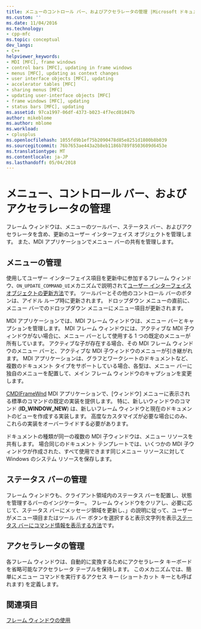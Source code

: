 ```yaml
---
title: メニューのコントロール バー、およびアクセラレータの管理 |Microsoft ドキュメント
ms.custom: ''
ms.date: 11/04/2016
ms.technology:
- cpp-mfc
ms.topic: conceptual
dev_langs:
- C++
helpviewer_keywords:
- MDI [MFC], frame windows
- control bars [MFC], updating in frame windows
- menus [MFC], updating as context changes
- user interface objects [MFC], updating
- accelerator tables [MFC]
- sharing menus [MFC]
- updating user-interface objects [MFC]
- frame windows [MFC], updating
- status bars [MFC], updating
ms.assetid: 97ca1997-06df-4373-b023-4f7ecd81047b
author: mikeblome
ms.author: mblome
ms.workload:
- cplusplus
ms.openlocfilehash: 1055fd9b1ef75b2090478d85e8251d1800b8b039
ms.sourcegitcommit: 76b7653ae443a2b8eb1186b789f8503609d6453e
ms.translationtype: MT
ms.contentlocale: ja-JP
ms.lasthandoff: 05/04/2018
---
```

# <a name="managing-menus-control-bars-and-accelerators"></a>メニュー、コントロール バー、およびアクセラレータの管理
フレーム ウィンドウは、メニューのツールバー、ステータス バー、およびアクセラレータを含め、更新のユーザー インターフェイス オブジェクトを管理します。 また、MDI アプリケーションでメニュー バーの共有を管理します。  
  
## <a name="managing-menus"></a>メニューの管理  
 使用してユーザー インターフェイス項目を更新中に参加するフレーム ウィンドウ、`ON_UPDATE_COMMAND_UI`メカニズムで説明されて[ユーザー インターフェイス オブジェクトの更新方法](../mfc/how-to-update-user-interface-objects.md)です。 ツールバーとその他のコントロール バーのボタンは、アイドル ループ時に更新されます。 ドロップダウン メニューの直前に、メニュー バーでのドロップダウン メニューにメニュー項目が更新されます。  
  
 MDI アプリケーションでは、MDI フレーム ウィンドウは、メニュー バーとキャプションを管理します。 MDI フレーム ウィンドウには、アクティブな MDI 子ウィンドウがない場合に、メニュー バーとして使用する 1 つの既定のメニューが所有しています。 アクティブな子が存在する場合、その MDI フレーム ウィンドウのメニュー バーと、アクティブな MDI 子ウィンドウのメニューが引き継がれます。 MDI アプリケーションは、グラフとワークシートのドキュメントなど、複数のドキュメント タイプをサポートしている場合、各型は、メニュー バーに独自のメニューを配置して、メイン フレーム ウィンドウのキャプションを変更します。  
  
 [CMDIFrameWnd](../mfc/reference/cmdiframewnd-class.md) MDI アプリケーションで、[ウィンドウ] メニューに表示される標準のコマンドの既定の実装を提供します。 特に、新しいウィンドウのコマンド (**ID_WINDOW_NEW**) は、新しいフレーム ウィンドウと現在のドキュメントのビューを作成する実装します。 高度なカスタマイズが必要な場合にのみ、これらの実装をオーバーライドする必要があります。  
  
 ドキュメントの種類が同一の複数の MDI 子ウィンドウは、メニュー リソースを共有します。 場合同じのドキュメント テンプレートでは、いくつかの MDI 子ウィンドウが作成された、すべて使用できます同じメニュー リソースに対して Windows のシステム リソースを保存します。  
  
## <a name="managing-the-status-bar"></a>ステータス バーの管理  
 フレーム ウィンドウも、クライアント領域内のステータス バーを配置し、状態を管理するバーのインジケーター。 フレーム ウィンドウをクリアし、必要に応じて、ステータス バーにメッセージ領域を更新し、」の説明に従って、ユーザーがメニュー項目またはツール バー ボタンを選択すると表示文字列を表示[ステータス バーにコマンド情報を表示する方法](../mfc/how-to-display-command-information-in-the-status-bar.md)です。  
  
## <a name="managing-accelerators"></a>アクセラレータの管理  
 各フレーム ウィンドウは、自動的に変換するためにアクセラレータ キーボードを省略可能なアクセラレータ テーブルを保持します。 このメカニズムでは、簡単にメニュー コマンドを実行するアクセス キー (ショートカット キーとも呼ばれます) を定義します。  
  
## <a name="see-also"></a>関連項目  
 [フレーム ウィンドウの使用](../mfc/using-frame-windows.md)

